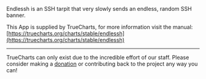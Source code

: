 Endlessh is an SSH tarpit that very slowly sends an endless, random SSH banner.

This App is supplied by TrueCharts, for more information visit the manual: [https://truecharts.org/charts/stable/endlessh](https://truecharts.org/charts/stable/endlessh)

---

TrueCharts can only exist due to the incredible effort of our staff.
Please consider making a [donation](https://truecharts.org/sponsor) or contributing back to the project any way you can!
